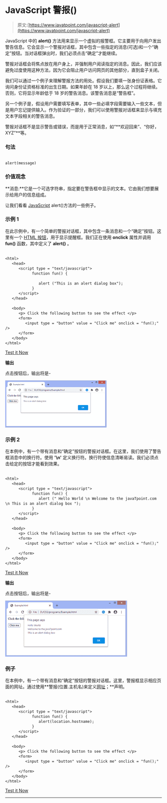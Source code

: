 # JavaScript 警报()

> 原文:[https://www.javatpoint.com/javascript-alert](https://www.javatpoint.com/javascript-alert)

JavaScript 中的 **alert()** 方法用来显示一个虚拟的报警框。它主要用于向用户发出警告信息。它会显示一个警报对话框，其中包含一些指定的消息(可选)和一个“确定”按钮。当对话框弹出时，我们必须点击“确定”才能继续。

警报对话框会将焦点放在用户身上，并强制用户阅读指定的消息。因此，我们应该避免过度使用这种方法，因为它会阻止用户访问网页的其他部分，直到盒子关闭。

我们可以通过一个例子来理解警报方法的用处。假设我们要填一张身份证表格。它询问身份证资格标准的出生日期。如果年龄在 18 岁以上，那么这个过程将继续。否则，它将显示年龄低于 18 岁的警告消息。该警告消息是“警告框”。

另一个例子是，假设用户需要填写表单，其中一些必填字段需要输入一些文本，但是用户忘记提供输入。作为验证的一部分，我们可以使用警报对话框来显示与填充文本字段相关的警告消息。

警报对话框不是显示警告或错误，而是用于正常消息，如“**欢迎回来”、“你好，XYZ”**等。

### 句法

```

alert(message)

```

### 价值观念

**消息:**它是一个可选字符串，指定要在警告框中显示的文本。它由我们想要展示给用户的信息组成。

让我们看看 [JavaScript](https://www.javatpoint.com/javascript-tutorial) alert()方法的一些例子。

### 示例 1

在此示例中，有一个简单的警报对话框，其中包含一条消息和一个“确定”按钮。这里有一个 [HTML 按钮](https://www.javatpoint.com/html-button-tag)，用于显示提醒框。我们正在使用 **onclick** 属性并调用 **fun()** 函数，其中定义了 **alert()** 。

```

<html>
   <head>   
      <script type = "text/javascript">
            function fun() {

               alert ("This is an alert dialog box");
            }
      </script>     
   </head>

   <body>
      <p> Click the following button to see the effect </p>      
      <form>
         <input type = "button" value = "Click me" onclick = "fun();" />
      </form>     
   </body>
</html>

```

[Test it Now](https://www.javatpoint.com/oprweb/test.jsp?filename=javascript-alert1)

**输出**

点击按钮后，输出将是-

![JavaScript alert()](img/71ef08f4cf95e3eaa93c1eca1ba52998.png)

### 示例 2

在本例中，有一个带有消息和“确定”按钮的警报对话框。在这里，我们使用了警告框消息中的换行符。使用 **'\n'** 定义换行符。换行符使信息清晰易读。我们必须点击给定的按钮才能看到效果。

```

<html>
   <head>   
      <script type = "text/javascript">
            function fun() {
               alert (" Hello World \n Welcome to the javaTpoint.com \n This is an alert dialog box ");
            }
      </script>     
   </head>

   <body>
      <p> Click the following button to see the effect </p>      
      <form>
         <input type = "button" value = "Click me" onclick = "fun();" />
      </form>     
   </body>
</html>

```

[Test it Now](https://www.javatpoint.com/oprweb/test.jsp?filename=javascript-alert2)

**输出**

点击按钮后，输出将是-

![JavaScript alert()](img/26adb1edd89e8776426cdfa4d7071ba9.png)

### 例子

在本例中，有一个带有消息和“确定”按钮的警报对话框。这里，警报框显示相应页面的网址。通过使用**警报(位置.主机名)来定义[网址](https://www.javatpoint.com/url-full-form)；**声明。

```

<html>
   <head>   
      <script type = "text/javascript">
            function fun() {
               alert(location.hostname);
            }
      </script>     
   </head>

   <body>
      <p> Click the following button to see the effect </p>      
      <form>
         <input type = "button" value = "Click me" onclick = "fun();" />
      </form>     
   </body>
</html>

```

[Test it Now](https://www.javatpoint.com/oprweb/test.jsp?filename=javascript-alert3)

* * *